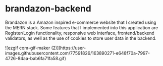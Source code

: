 <h1>brandazon-backend</h1>
<p>Brandazon is a Amazon inspired e-commerce website that I created using the MERN stack. Some features that I implemented into this application are Register/Login functionality, responsive web interface, frontend/backend validators, as well as the use of cookies to store user data in the backend.</p>
![ezgif com-gif-maker (2)](https://user-images.githubusercontent.com/77591826/163890271-e648f70a-7997-4726-84aa-bab6fa71fa58.gif)
